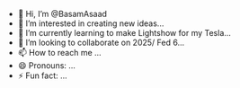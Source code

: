 - 👋 Hi, I’m @BasamAsaad
- 👀 I’m interested in creating new ideas...
- 🌱 I’m currently learning to make Lightshow for my Tesla...
- 💞️ I’m looking to collaborate on 2025/ Fed 6...
- 📫 How to reach me ...
- 😄 Pronouns: ...
- ⚡ Fun fact: ...

<!---
BasamAsaad/BasamAsaad is a ✨ special ✨ repository because its `README.md` (this file) appears on your GitHub profile.
You can click the Preview link to take a look at your changes.
--->
